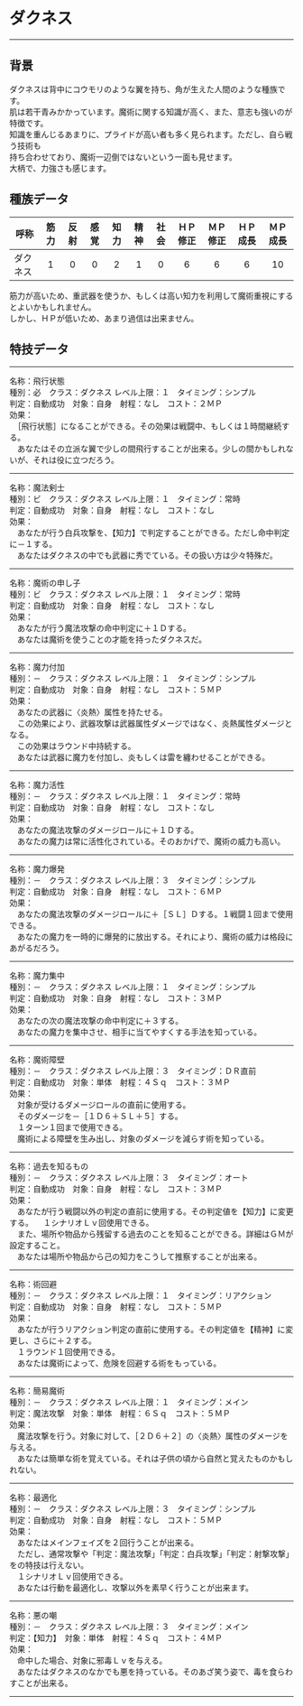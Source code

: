 # ダクネス

---

## 背景

ダクネスは背中にコウモリのような翼を持ち、角が生えた人間のような種族です。  
肌は若干青みかかっています。魔術に関する知識が高く、また、意志も強いのが特徴です。  
知識を重んじるあまりに、プライドが高い者も多く見られます。ただし、自ら戦う技術も  
持ち合わせており、魔術一辺倒ではないという一面も見せます。  
大柄で、力強さも感じます。

## 種族データ

| 呼称       | 筋力 | 反射 | 感覚 | 知力 | 精神 | 社会 | ＨＰ修正 | ＭＰ修正 | ＨＰ成長 | ＭＰ成長 |
|------------|:----:|:----:|:----:|:----:|:----:|:----:|:--------:|:--------:|:--------:|:--------:|
| ダクネス   |   1  |   0  |   0  |   2  |   1  |   0  |     6    |     6    |     6    |    10    |

筋力が高いため、重武器を使うか、もしくは高い知力を利用して魔術重視にするとよいかもしれません。  
しかし、ＨＰが低いため、あまり過信は出来ません。

## 特技データ

---

名称：飛行状態  
種別：必　クラス：ダクネス  レベル上限：１　タイミング：シンプル  
判定：自動成功　対象：自身　射程：なし　コスト：２ＭＰ  
効果：  
　［飛行状態］になることができる。その効果は戦闘中、もしくは１時間継続する。  
　あなたはその立派な翼で少しの間飛行することが出来る。少しの間かもしれないが、それは役に立つだろう。

---

名称：魔法剣士  
種別：ビ　クラス：ダクネス  レベル上限：１　タイミング：常時  
判定：自動成功　対象：自身　射程：なし　コスト：なし  
効果：  
　あなたが行う白兵攻撃を、【知力】で判定することができる。ただし命中判定に－１する。  
　あなたはダクネスの中でも武器に秀でている。その扱い方は少々特殊だ。

---

名称：魔術の申し子  
種別：ビ　クラス：ダクネス  レベル上限：１　タイミング：常時  
判定：自動成功　対象：自身　射程：なし　コスト：なし  
効果：  
　あなたが行う魔法攻撃の命中判定に＋１Ｄする。  
　あなたは魔術を使うことの才能を持ったダクネスだ。

---

名称：魔力付加  
種別：－　クラス：ダクネス  レベル上限：１　タイミング：シンプル  
判定：自動成功　対象：自身　射程：なし　コスト：５ＭＰ  
効果：  
　あなたの武器に〈炎熱〉属性を持たせる。  
　この効果により、武器攻撃は武器属性ダメージではなく、炎熱属性ダメージとなる。  
　この効果はラウンド中持続する。  
　あなたは武器に魔力を付加し、炎もしくは雷を纏わせることができる。

---

名称：魔力活性  
種別：－　クラス：ダクネス  レベル上限：１　タイミング：常時  
判定：自動成功　対象：自身　射程：なし　コスト：なし  
効果：  
　あなたの魔法攻撃のダメージロールに＋１Ｄする。  
　あなたの魔力は常に活性化されている。そのおかげで、魔術の威力も高い。

---

名称：魔力爆発  
種別：－　クラス：ダクネス  レベル上限：３　タイミング：シンプル  
判定：自動成功　対象：自身　射程：なし　コスト：６ＭＰ  
効果：  
　あなたの魔法攻撃のダメージロールに＋［ＳＬ］Ｄする。１戦闘１回まで使用できる。  
　あなたの魔力を一時的に爆発的に放出する。それにより、魔術の威力は格段にあがるだろう。

---

名称：魔力集中  
種別：－　クラス：ダクネス  レベル上限：１　タイミング：シンプル  
判定：自動成功　対象：自身　射程：なし　コスト：３ＭＰ  
効果：  
　あなたの次の魔法攻撃の命中判定に＋３する。  
　あなたの魔力を集中させ、相手に当てやすくする手法を知っている。

---

名称：魔術障壁  
種別：－　クラス：ダクネス  レベル上限：３　タイミング：ＤＲ直前  
判定：自動成功　対象：単体　射程：４Ｓｑ　コスト：３ＭＰ  
効果：  
　対象が受けるダメージロールの直前に使用する。  
　そのダメージを－［１Ｄ６＋ＳＬ＋５］する。  
　１ターン１回まで使用できる。  
　魔術による障壁を生み出し、対象のダメージを減らす術を知っている。

---

名称：過去を知るもの  
種別：－　クラス：ダクネス  レベル上限：３　タイミング：オート  
判定：自動成功　対象：自身　射程：なし　コスト：３ＭＰ  
効果：  
　あなたが行う戦闘以外の判定の直前に使用する。その判定値を【知力】に変更する。
　１シナリオＬｖ回使用できる。  
　また、場所や物品から残留する過去のことを知ることができる。詳細はＧＭが設定すること。  
　あなたは場所や物品から己の知力をこうして推察することが出来る。

---

名称：術回避  
種別：－　クラス：ダクネス  レベル上限：１　タイミング：リアクション  
判定：自動成功　対象：自身　射程：なし　コスト：５ＭＰ  
効果：  
　あなたが行うリアクション判定の直前に使用する。その判定値を【精神】に変更し、さらに＋２する。  
　１ラウンド１回使用できる。  
　あなたは魔術によって、危険を回避する術をもっている。

---

名称：簡易魔術  
種別：－　クラス：ダクネス  レベル上限：１　タイミング：メイン  
判定：魔法攻撃　対象：単体　射程：６Ｓｑ　コスト：５ＭＰ  
効果：  
　魔法攻撃を行う。対象に対して、［２Ｄ６＋２］の〈炎熱〉属性のダメージを与える。  
　あなたは簡単な術を覚えている。それは子供の頃から自然と覚えたものかもしれない。

---

名称：最適化  
種別：－　クラス：ダクネス  レベル上限：３　タイミング：シンプル  
判定：自動成功　対象：自身　射程：なし　コスト：５ＭＰ  
効果：  
　あなたはメインフェイズを２回行うことが出来る。  
　ただし、通常攻撃や「判定：魔法攻撃」「判定：白兵攻撃」「判定：射撃攻撃」をの特技は行えない。  
　１シナリオＬｖ回使用できる。  
　あなたは行動を最適化し、攻撃以外を素早く行うことが出来ます。

---

名称：悪の嘲  
種別：－　クラス：ダクネス  レベル上限：３　タイミング：メイン  
判定：【知力】　対象：単体　射程：４Ｓｑ　コスト：４ＭＰ  
効果：  
　命中した場合、対象に邪毒Ｌｖを与える。  
　あなたはダクネスのなかでも悪を持っている。そのあざ笑う姿で、毒を食らわすことが出来る。

---
